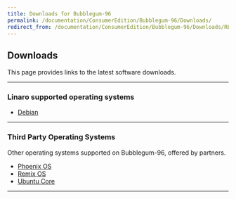 ```yaml
---
title: Downloads for Bubblegum-96
permalink: /documentation/ConsumerEdition/Bubblegum-96/Downloads/
redirect_from: /documentation/ConsumerEdition/Bubblegum-96/Downloads/README.md/
---
```

## Downloads

This page provides links to the latest software downloads.

***

### Linaro supported operating systems

- [Debian](Debian.md)

***

### Third Party Operating Systems

Other operating systems supported on Bubblegum-96, offered by partners.

- [Phoenix OS](Phoenix&Remix.md)
- [Remix OS](Phoenix&Remix.md)
- [Ubuntu Core](Ubuntu-Core.md)

***
